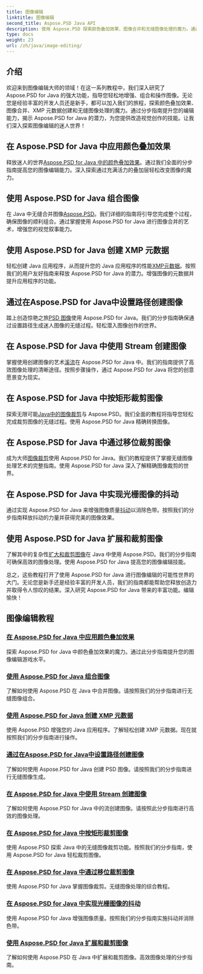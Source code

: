 ```yaml
---
title: 图像编辑
linktitle: 图像编辑
second_title: Aspose.PSD Java API
description: 使用 Aspose.PSD 探索颜色叠加效果、图像合并和无缝图像处理的魔力。通过我们的指南提升您的图像编辑游戏水平。
type: docs
weight: 23
url: /zh/java/image-editing/
---
```

## 介绍 

欢迎来到图像编辑大师的领域！在这一系列教程中，我们深入研究了 Aspose.PSD for Java 的强大功能，指导您轻松地增强、组合和操作图像。无论您是经验丰富的开发人员还是新手，都可以加入我们的旅程，探索颜色叠加效果、图像合并、XMP 元数据创建和无缝图像处理的魔力。通过分步指南提升您的编辑能力，揭示 Aspose.PSD for Java 的潜力，为您提供改造视觉创作的技能。让我们深入探索图像编辑的迷人世界！

## 在 Aspose.PSD for Java 中应用颜色叠加效果

释放迷人的世界[Aspose.PSD for Java 中的颜色叠加效果](./color-overlay-effect/)。通过我们全面的分步指南提高您的图像编辑能力。深入探索通过充满活力的叠加层轻松改变图像的魔力。

## 使用 Aspose.PSD for Java 组合图像

在 Java 中无缝合并图像[Aspose.PSD](./combine-images/)。我们详细的指南将引导您完成整个过程，确保图像的顺利组合。通过掌握使用 Aspose.PSD for Java 进行图像合并的艺术，增强您的视觉叙事能力。

## 使用 Aspose.PSD for Java 创建 XMP 元数据

轻松创建 Java 应用程序，从而提升您的 Java 应用程序的性能[XMP元数据](./create-xmp-metadata/)。按照我们的用户友好指南来释放 Aspose.PSD for Java 的潜力。增强图像的元数据并提升应用程序的功能。

## 通过在Aspose.PSD for Java中设置路径创建图像

踏上创造惊艳之旅[PSD 图像](./create-image-by-setting-path/)使用 Aspose.PSD for Java。我们的分步指南确保通过设置路径生成迷人图像的无缝过程。轻松潜入图像创作的世界。

## 在 Aspose.PSD for Java 中使用 Stream 创建图像

掌握使用创建图像的艺术[溪流](./create-image-using-stream/)在 Aspose.PSD for Java 中。我们的指南提供了高效图像处理的清晰途径。按照步骤操作，通过 Aspose.PSD for Java 将您的创意愿景变为现实。

## 在 Aspose.PSD for Java 中按矩形裁剪图像

探索无限可能[Java中的图像裁剪](./crop-image-by-rectangle/)与 Aspose.PSD。我们全面的教程将指导您轻松完成裁剪图像的无缝过程。使用 Aspose.PSD for Java 精确转换图像。

## 在 Aspose.PSD for Java 中通过移位裁剪图像

成为大师[图像裁剪](./crop-image-by-shifts/)使用 Aspose.PSD for Java。我们的教程提供了掌握无缝图像处理艺术的完整指南。使用 Aspose.PSD for Java 深入了解精确图像裁剪的世界。

## 在 Aspose.PSD for Java 中实现光栅图像的抖动

通过实现 Aspose.PSD for Java 来增强图像质量[抖动](./implement-dithering/)以消除色带。按照我们的分步指南释放抖动的力量并获得完美的图像效果。

## 使用 Aspose.PSD for Java 扩展和裁剪图像

了解其中的复杂性[扩大和裁剪图像](./expand-and-crop-images/)在 Java 中使用 Aspose.PSD。我们的分步指南可确保高效的图像处理。使用 Aspose.PSD for Java 提高您的图像编辑技能。

总之，这些教程打开了使用 Aspose.PSD for Java 进行图像编辑的可能性世界的大门。无论您是新手还是经验丰富的开发人员，我们的指南都能帮助您释放创造力并取得令人惊叹的结果。深入研究 Aspose.PSD for Java 带来的丰富功能。编辑愉快！
## 图像编辑教程
### [在 Aspose.PSD for Java 中应用颜色叠加效果](./color-overlay-effect/)
探索 Aspose.PSD for Java 中颜色叠加效果的魔力。通过此分步指南提升您的图像编辑游戏水平。
### [使用 Aspose.PSD for Java 组合图像](./combine-images/)
了解如何使用 Aspose.PSD 在 Java 中合并图像。请按照我们的分步指南进行无缝图像组合。
### [使用 Aspose.PSD for Java 创建 XMP 元数据](./create-xmp-metadata/)
使用 Aspose.PSD 增强您的 Java 应用程序。了解轻松创建 XMP 元数据。现在就按照我们的分步指南进行操作。
### [通过在Aspose.PSD for Java中设置路径创建图像](./create-image-by-setting-path/)
了解如何使用 Aspose.PSD for Java 创建 PSD 图像。请按照我们的分步指南进行无缝图像生成。
### [在 Aspose.PSD for Java 中使用 Stream 创建图像](./create-image-using-stream/)
了解如何使用 Aspose.PSD for Java 中的流创建图像。请按照此分步指南进行高效的图像处理。
### [在 Aspose.PSD for Java 中按矩形裁剪图像](./crop-image-by-rectangle/)
使用 Aspose.PSD 探索 Java 中的无缝图像裁剪功能。按照我们的分步指南，使用 Aspose.PSD for Java 轻松裁剪图像。
### [在 Aspose.PSD for Java 中通过移位裁剪图像](./crop-image-by-shifts/)
使用 Aspose.PSD for Java 掌握图像裁剪。无缝图像处理的综合教程。
### [在 Aspose.PSD for Java 中实现光栅图像的抖动](./implement-dithering/)
使用 Aspose.PSD for Java 增强图像质量。按照我们的分步指南实施抖动并消除色带。
### [使用 Aspose.PSD for Java 扩展和裁剪图像](./expand-and-crop-images/)
了解如何使用 Aspose.PSD 在 Java 中扩展和裁剪图像。高效图像处理的分步指南。